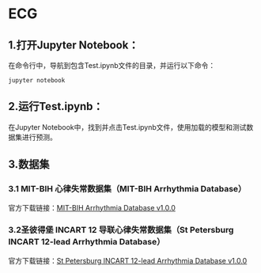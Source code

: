 # ECG
## 1.打开Jupyter Notebook：
在命令行中，导航到包含Test.ipynb文件的目录，并运行以下命令：

 `jupyter notebook`


## 2.运行Test.ipynb：
在Jupyter Notebook中，找到并点击Test.ipynb文件，使用加载的模型和测试数据集进行预测。

## 3.数据集
### 3.1 MIT-BIH 心律失常数据集（MIT-BIH Arrhythmia Database）
官方下载链接：[MIT-BIH Arrhythmia Database v1.0.0](https://www.physionet.org/content/mitdb/1.0.0/)

### 3.2圣彼得堡 INCART 12 导联心律失常数据集（St Petersburg INCART 12-lead Arrhythmia Database）
官方下载链接：[St Petersburg INCART 12-lead Arrhythmia Database v1.0.0](https://www.physionet.org/content/incartdb/1.0.0/)
